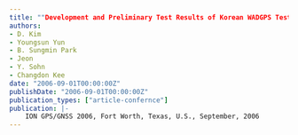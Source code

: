```yaml
---
title: ""Development and Preliminary Test Results of Korean WADGPS Test Bed Using NDGPS Infrastructure in Korea""
authors:
- D. Kim
- Youngsun Yun
- B. Sungmin Park
- Jeon
- Y. Sohn
- Changdon Kee
date: "2006-09-01T00:00:00Z"
publishDate: "2006-09-01T00:00:00Z"
publication_types: ["article-confernce"]
publication: |-
    ION GPS/GNSS 2006, Fort Worth, Texas, U.S., September, 2006
---
```

